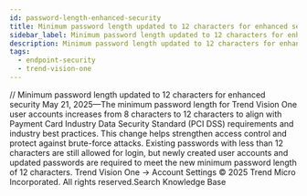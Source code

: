 ```yaml
---
id: password-length-enhanced-security
title: Minimum password length updated to 12 characters for enhanced security
sidebar_label: Minimum password length updated to 12 characters for enhanced security
description: Minimum password length updated to 12 characters for enhanced security
tags:
  - endpoint-security
  - trend-vision-one
---
```


/*<![CDATA[*/ $('#title').html($('meta[name=map-description]').attr('content')); /*]]>*/ Minimum password length updated to 12 characters for enhanced security May 21, 2025—The minimum password length for Trend Vision One user accounts increases from 8 characters to 12 characters to align with Payment Card Industry Data Security Standard (PCI DSS) requirements and industry best practices. This change helps strengthen access control and protect against brute-force attacks. Existing passwords with less than 12 characters are still allowed for login, but newly created user accounts and updated passwords are required to meet the new minimum password length of 12 characters. Trend Vision One → Account Settings © 2025 Trend Micro Incorporated. All rights reserved.Search Knowledge Base